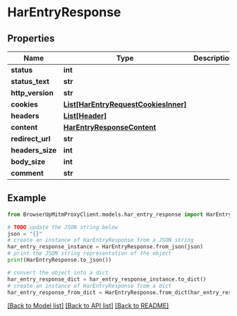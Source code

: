 # HarEntryResponse


## Properties

Name | Type | Description | Notes
------------ | ------------- | ------------- | -------------
**status** | **int** |  | 
**status_text** | **str** |  | 
**http_version** | **str** |  | 
**cookies** | [**List[HarEntryRequestCookiesInner]**](HarEntryRequestCookiesInner.md) |  | 
**headers** | [**List[Header]**](Header.md) |  | 
**content** | [**HarEntryResponseContent**](HarEntryResponseContent.md) |  | 
**redirect_url** | **str** |  | 
**headers_size** | **int** |  | 
**body_size** | **int** |  | 
**comment** | **str** |  | [optional] 

## Example

```python
from BrowserUpMitmProxyClient.models.har_entry_response import HarEntryResponse

# TODO update the JSON string below
json = "{}"
# create an instance of HarEntryResponse from a JSON string
har_entry_response_instance = HarEntryResponse.from_json(json)
# print the JSON string representation of the object
print(HarEntryResponse.to_json())

# convert the object into a dict
har_entry_response_dict = har_entry_response_instance.to_dict()
# create an instance of HarEntryResponse from a dict
har_entry_response_from_dict = HarEntryResponse.from_dict(har_entry_response_dict)
```
[[Back to Model list]](../README.md#documentation-for-models) [[Back to API list]](../README.md#documentation-for-api-endpoints) [[Back to README]](../README.md)



